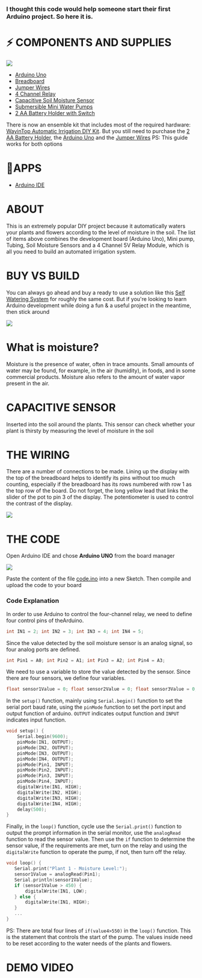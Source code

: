 ### I thought this code would help someone start their first Arduino project. So here it is.

⚡️ COMPONENTS AND SUPPLIES
==========================

![](https://github.com/isbkch/arduino-uno-aws-irrigation-system/blob/master/img/moisture.png?raw=true)

*   [Arduino Uno](https://amzn.to/2EqybyM)
*   [Breadboard](https://amzn.to/2Ei40tP)
*   [Jumper Wires](https://amzn.to/2Ehh2ru)
*   [4 Channel Relay](https://amzn.to/3ggJbMs)
*   [Capacitive Soil Moisture Sensor](https://amzn.to/3gn5FLN)
*   [Submersible Mini Water Pumps](https://amzn.to/32hk9I1)
*   [2 AA Battery Holder with Switch](https://amzn.to/2CPxNt8)

There is now an ensemble kit that includes most of the required hardware: [WayinTop Automatic Irrigation DIY Kit](https://amzn.to/3aN5qsj). But you still need to purchase the [2 AA Battery Holder](https://amzn.to/2CPxNt8), the [Arduino Uno](https://amzn.to/2EqybyM) and the [Jumper Wires](https://amzn.to/2Ehh2ru)
PS: This guide works for both options

🚀APPS
======

*   [Arduino IDE](https://www.arduino.cc/en/main/software)

ABOUT
=====

This is an extremely popular DIY project because it automatically waters your plants and flowers according to the level of moisture in the soil. The list of items above combines the development board (Arduino Uno), Mini pump, Tubing, Soil Moisture Sensors and a 4 Channel 5V Relay Module, which is all you need to build an automated irrigation system.

BUY VS BUILD
============

You can always go ahead and buy a ready to use a solution like this [Self Watering System](https://amzn.to/3laBGds) for roughly the same cost. But if you're looking to learn Arduino development while doing a fun & a useful project in the meantime, then stick around

![](https://github.com/isbkch/arduino-uno-aws-irrigation-system/blob/master/img/moisture_sensor.png?raw=true)

What is moisture?
=================

Moisture is the presence of water, often in trace amounts. Small amounts of water may be found, for example, in the air (humidity), in foods, and in some commercial products. Moisture also refers to the amount of water vapor present in the air.

CAPACITIVE SENSOR
=================

Inserted into the soil around the plants. This sensor can check whether your plant is thirsty by measuring the level of moisture in the soil

THE WIRING
==========

There are a number of connections to be made. Lining up the display with the top of the breadboard helps to identify its pins without too much counting, especially if the breadboard has its rows numbered with row 1 as the top row of the board. Do not forget, the long yellow lead that links the slider of the pot to pin 3 of the display. The potentiometer is used to control the contrast of the display.

![](https://github.com/isbkch/arduino-uno-aws-irrigation-system/blob/master/img/wiring_diagram.png?raw=true)

THE CODE
========

Open Arduino IDE and chose **Arduino UNO** from the board manager

![](https://github.com/isbkch/arduino-uno-aws-irrigation-system/blob/master/img/board.png?raw=true)

Paste the content of the file [code.ino](https://github.com/isbkch/arduino-uno-aws-irrigation-system/blob/master/code.ino) into a new Sketch. Then compile and upload the code to your board

### Code Explanation

In order to use Arduino to control the four-channel relay, we need to define four control pins of theArduino.
```cpp
int IN1 = 2; int IN2 = 3; int IN3 = 4; int IN4 = 5;
```

Since the value detected by the soil moisture sensor is an analog signal, so four analog ports are defined.
```cpp
int Pin1 = A0; int Pin2 = A1; int Pin3 = A2; int Pin4 = A3;
```

We need to use a variable to store the value detected by the sensor. Since there are four sensors, we define four variables.
```cpp
float sensor1Value = 0; float sensor2Value = 0; float sensor3Value = 0; float sensor4Value = 0;
```

In the `setup()` function, mainly using `Serial.begin()` function to set the serial port baud rate, using the `pinMode` function to set the port input and output function of arduino. `OUTPUT` indicates output function and `INPUT` indicates input function.
```cpp
void setup() {
    Serial.begin(9600);
    pinMode(IN1, OUTPUT);
    pinMode(IN2, OUTPUT);
    pinMode(IN3, OUTPUT);
    pinMode(IN4, OUTPUT);
    pinMode(Pin1, INPUT);
    pinMode(Pin2, INPUT);
    pinMode(Pin3, INPUT);
    pinMode(Pin4, INPUT);
    digitalWrite(IN1, HIGH);
    digitalWrite(IN2, HIGH);
    digitalWrite(IN3, HIGH);
    digitalWrite(IN4, HIGH);
    delay(500);
}
```

Finally, in the `loop()` function, cycle use the `Serial.print()` function to output the prompt information in the serial monitor, use the `analogRead` function to read the sensor value. Then use the `if` function to determine the sensor value, if the requirements are met, turn on the relay and using the `digitalWrite` function to operate the pump, if not, then turn off the relay.
 ```cpp
void loop() {
    Serial.print("Plant 1 - Moisture Level:");
    sensor1Value = analogRead(Pin1);
    Serial.println(sensor1Value);
    if (sensor1Value > 450) {
        digitalWrite(IN1, LOW);
    } else {
        digitalWrite(IN1, HIGH);
    }
    ...
}
```

PS:
There are total four lines of `if(value4>550)` in the `loop()` function. This is the statement that controls the start of the pump. The values inside need to be reset according to the water needs of the plants and flowers.

DEMO VIDEO
==========